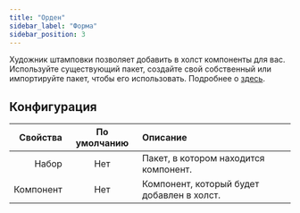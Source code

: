 ```yaml
---
title: "Орден"
sidebar_label: "Форма"
sidebar_position: 3
---
```


Художник штамповки позволяет добавить в холст компоненты для вас. Используйте существующий пакет, создайте свой собственный или импортируйте пакет, чтобы его использовать. Подробнее о [здесь](../pack).

## Конфигурация

|  Свойства | По умолчанию | Описание                                   |
| ---------:|:------------:|:------------------------------------------ |
|     Набор |     Нет      | Пакет, в котором находится компонент.      |
| Компонент |     Нет      | Компонент, который будет добавлен в холст. |
